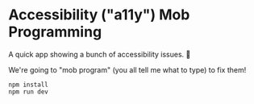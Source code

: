 # Accessibility ("a11y") Mob Programming

A quick app showing a bunch of accessibility issues. 🦾

We're going to "mob program" (you all tell me what to type) to fix them!

```shell
npm install
npm run dev
```
